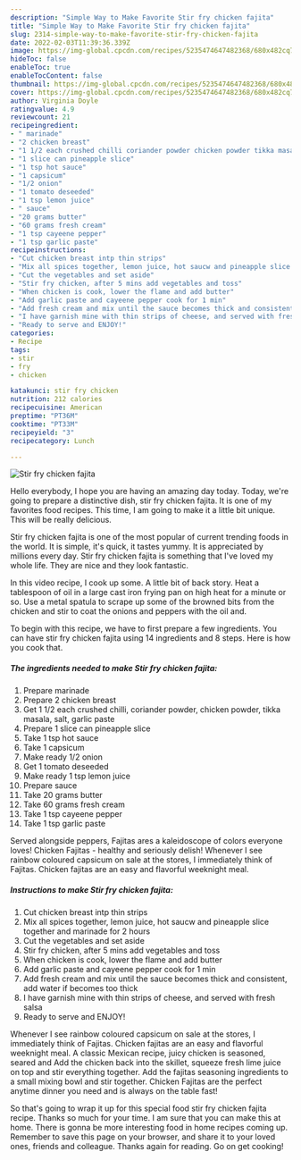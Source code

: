 ```yaml
---
description: "Simple Way to Make Favorite Stir fry chicken fajita"
title: "Simple Way to Make Favorite Stir fry chicken fajita"
slug: 2314-simple-way-to-make-favorite-stir-fry-chicken-fajita
date: 2022-02-03T11:39:36.339Z
image: https://img-global.cpcdn.com/recipes/5235474647482368/680x482cq70/stir-fry-chicken-fajita-recipe-main-photo.jpg
hideToc: false
enableToc: true
enableTocContent: false
thumbnail: https://img-global.cpcdn.com/recipes/5235474647482368/680x482cq70/stir-fry-chicken-fajita-recipe-main-photo.jpg
cover: https://img-global.cpcdn.com/recipes/5235474647482368/680x482cq70/stir-fry-chicken-fajita-recipe-main-photo.jpg
author: Virginia Doyle
ratingvalue: 4.9
reviewcount: 21
recipeingredient:
- " marinade"
- "2 chicken breast"
- "1 1/2 each crushed chilli coriander powder chicken powder tikka masala salt garlic paste"
- "1 slice can pineapple slice"
- "1 tsp hot sauce"
- "1 capsicum"
- "1/2 onion"
- "1 tomato deseeded"
- "1 tsp lemon juice"
- " sauce"
- "20 grams butter"
- "60 grams fresh cream"
- "1 tsp cayeene pepper"
- "1 tsp garlic paste"
recipeinstructions:
- "Cut chicken breast intp thin strips"
- "Mix all spices together, lemon juice, hot saucw and pineapple slice together and marinade for 2 hours"
- "Cut the vegetables and set aside"
- "Stir fry chicken, after 5 mins add vegetables and toss"
- "When chicken is cook, lower the flame and add butter"
- "Add garlic paste and cayeene pepper cook for 1 min"
- "Add fresh cream and mix until the sauce becomes thick and consistent, add water if becomes too thick"
- "I have garnish mine with thin strips of cheese, and served with fresh salsa"
- "Ready to serve and ENJOY!"
categories:
- Recipe
tags:
- stir
- fry
- chicken

katakunci: stir fry chicken 
nutrition: 212 calories
recipecuisine: American
preptime: "PT36M"
cooktime: "PT33M"
recipeyield: "3"
recipecategory: Lunch

---
```



![Stir fry chicken fajita](https://img-global.cpcdn.com/recipes/5235474647482368/680x482cq70/stir-fry-chicken-fajita-recipe-main-photo.jpg)

Hello everybody, I hope you are having an amazing day today. Today, we're going to prepare a distinctive dish, stir fry chicken fajita. It is one of my favorites food recipes. This time, I am going to make it a little bit unique. This will be really delicious.

Stir fry chicken fajita is one of the most popular of current trending foods in the world. It is simple, it's quick, it tastes yummy. It is appreciated by millions every day. Stir fry chicken fajita is something that I've loved my whole life. They are nice and they look fantastic.

In this video recipe, I cook up some. A little bit of back story. Heat a tablespoon of oil in a large cast iron frying pan on high heat for a minute or so. Use a metal spatula to scrape up some of the browned bits from the chicken and stir to coat the onions and peppers with the oil and.


To begin with this recipe, we have to first prepare a few ingredients. You can have stir fry chicken fajita using 14 ingredients and 8 steps. Here is how you cook that.

<!--inarticleads1-->

##### The ingredients needed to make Stir fry chicken fajita:

1. Prepare  marinade
1. Prepare 2 chicken breast
1. Get 1 1/2 each crushed chilli, coriander powder, chicken powder, tikka masala, salt, garlic paste
1. Prepare 1 slice can pineapple slice
1. Take 1 tsp hot sauce
1. Take 1 capsicum
1. Make ready 1/2 onion
1. Get 1 tomato deseeded
1. Make ready 1 tsp lemon juice
1. Prepare  sauce
1. Take 20 grams butter
1. Take 60 grams fresh cream
1. Take 1 tsp cayeene pepper
1. Take 1 tsp garlic paste


Served alongside peppers, Fajitas ares a kaleidoscope of colors everyone loves! Chicken Fajitas - healthy and seriously delish! Whenever I see rainbow coloured capsicum on sale at the stores, I immediately think of Fajitas. Chicken fajitas are an easy and flavorful weeknight meal. 

<!--inarticleads2-->

##### Instructions to make Stir fry chicken fajita:

1. Cut chicken breast intp thin strips
1. Mix all spices together, lemon juice, hot saucw and pineapple slice together and marinade for 2 hours
1. Cut the vegetables and set aside
1. Stir fry chicken, after 5 mins add vegetables and toss
1. When chicken is cook, lower the flame and add butter
1. Add garlic paste and cayeene pepper cook for 1 min
1. Add fresh cream and mix until the sauce becomes thick and consistent, add water if becomes too thick
1. I have garnish mine with thin strips of cheese, and served with fresh salsa
1. Ready to serve and ENJOY!

Whenever I see rainbow coloured capsicum on sale at the stores, I immediately think of Fajitas. Chicken fajitas are an easy and flavorful weeknight meal. A classic Mexican recipe, juicy chicken is seasoned, seared and Add the chicken back into the skillet, squeeze fresh lime juice on top and stir everything together. Add the fajitas seasoning ingredients to a small mixing bowl and stir together. Chicken Fajitas are the perfect anytime dinner you need and is always on the table fast! 

So that's going to wrap it up for this special food stir fry chicken fajita recipe. Thanks so much for your time. I am sure that you can make this at home. There is gonna be more interesting food in home recipes coming up. Remember to save this page on your browser, and share it to your loved ones, friends and colleague. Thanks again for reading. Go on get cooking!

